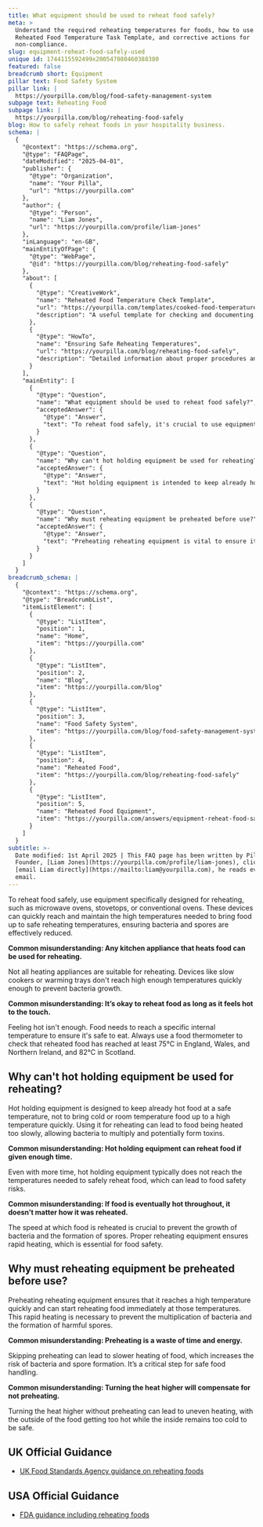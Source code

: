 ```yaml
---
title: What equipment should be used to reheat food safely?
meta: >
  Understand the required reheating temperatures for foods, how to use the
  Reheated Food Temperature Task Template, and corrective actions for
  non-compliance.
slug: equipment-reheat-food-safely-used
unique id: 1744115592499x200547080460388380
featured: false
breadcrumb short: Equipment
pillar text: Food Safety System
pillar link: |
  https://yourpilla.com/blog/food-safety-management-system
subpage text: Reheating Food
subpage link: |
  https://yourpilla.com/blog/reheating-food-safely
blog: How to safely reheat foods in your hospitality business.
schema: |
  {
    "@context": "https://schema.org",
    "@type": "FAQPage",
    "dateModified": "2025-04-01",
    "publisher": {
      "@type": "Organization",
      "name": "Your Pilla",
      "url": "https://yourpilla.com"
    },
    "author": {
      "@type": "Person",
      "name": "Liam Jones",
      "url": "https://yourpilla.com/profile/liam-jones"
    },
    "inLanguage": "en-GB",
    "mainEntityOfPage": {
      "@type": "WebPage",
      "@id": "https://yourpilla.com/blog/reheating-food-safely"
    },
    "about": [
      {
        "@type": "CreativeWork",
        "name": "Reheated Food Temperature Check Template",
        "url": "https://yourpilla.com/templates/cooked-food-temperature-check",
        "description": "A useful template for checking and documenting the internal temperatures of reheated food to ensure compliance with food safety regulations."
      },
      {
        "@type": "HowTo",
        "name": "Ensuring Safe Reheating Temperatures",
        "url": "https://yourpilla.com/blog/reheating-food-safely",
        "description": "Detailed information about proper procedures and equipment for safely reheating food to prevent bacterial growth and ensure food safety."
      }
    ],
    "mainEntity": [
      {
        "@type": "Question",
        "name": "What equipment should be used to reheat food safely?",
        "acceptedAnswer": {
          "@type": "Answer",
          "text": "To reheat food safely, it's crucial to use equipment that's specifically designed for this purpose such as microwave ovens, stovetops, or conventional ovens. These devices can attain and maintain high temperatures rapidly, ensuring that food reaches safe internal temperatures efficiently, which prevents bacteria and spores from persisting."
        }
      },
      {
        "@type": "Question",
        "name": "Why can't hot holding equipment be used for reheating?",
        "acceptedAnswer": {
          "@type": "Answer",
          "text": "Hot holding equipment is intended to keep already hot food at a safe temperature, not for reheating cold or room temperature food. Utilising this equipment for reheating can result in food being heated too slowly, fostering bacteria growth and possible toxin formation due to insufficient rapid heating."
        }
      },
      {
        "@type": "Question",
        "name": "Why must reheating equipment be preheated before use?",
        "acceptedAnswer": {
          "@type": "Answer",
          "text": "Preheating reheating equipment is vital to ensure it reaches a high enough temperature rapidly when it begins to reheat food. This practice is essential to swiftly elevate food temperatures to safe levels, preventing bacteria from multiplying and reducing the risk of spore and toxin development."
        }
      }
    ]
  }
breadcrumb_schema: |
  {
    "@context": "https://schema.org",
    "@type": "BreadcrumbList",
    "itemListElement": [
      {
        "@type": "ListItem",
        "position": 1,
        "name": "Home",
        "item": "https://yourpilla.com"
      },
      {
        "@type": "ListItem",
        "position": 2,
        "name": "Blog",
        "item": "https://yourpilla.com/blog"
      },
      {
        "@type": "ListItem",
        "position": 3,
        "name": "Food Safety System",
        "item": "https://yourpilla.com/blog/food-safety-management-system"
      },
      {
        "@type": "ListItem",
        "position": 4,
        "name": "Reheated Food",
        "item": "https://yourpilla.com/blog/reheating-food-safely"
      },
      {
        "@type": "ListItem",
        "position": 5,
        "name": "Reheated Food Equipment",
        "item": "https://yourpilla.com/answers/equipment-reheat-food-safely-used"
      }
    ]
  }
subtitle: >-
  Date modified: 1st April 2025 | This FAQ page has been written by Pilla
  Founder, [Liam Jones](https://yourpilla.com/profile/liam-jones), click to
  [email Liam directly](https://mailto:liam@yourpilla.com), he reads every
  email.
---
```

To reheat food safely, use equipment specifically designed for reheating, such as microwave ovens, stovetops, or conventional ovens. These devices can quickly reach and maintain the high temperatures needed to bring food up to safe reheating temperatures, ensuring bacteria and spores are effectively reduced.

**Common misunderstanding: Any kitchen appliance that heats food can be used for reheating.**

Not all heating appliances are suitable for reheating. Devices like slow cookers or warming trays don't reach high enough temperatures quickly enough to prevent bacteria growth.

**Common misunderstanding: It’s okay to reheat food as long as it feels hot to the touch.**

Feeling hot isn't enough. Food needs to reach a specific internal temperature to ensure it's safe to eat. Always use a food thermometer to check that reheated food has reached at least 75°C in England, Wales, and Northern Ireland, and 82°C in Scotland.

## Why can't hot holding equipment be used for reheating?

Hot holding equipment is designed to keep already hot food at a safe temperature, not to bring cold or room temperature food up to a high temperature quickly. Using it for reheating can lead to food being heated too slowly, allowing bacteria to multiply and potentially form toxins.

**Common misunderstanding: Hot holding equipment can reheat food if given enough time.**

Even with more time, hot holding equipment typically does not reach the temperatures needed to safely reheat food, which can lead to food safety risks.

**Common misunderstanding: If food is eventually hot throughout, it doesn’t matter how it was reheated.**

The speed at which food is reheated is crucial to prevent the growth of bacteria and the formation of spores. Proper reheating equipment ensures rapid heating, which is essential for food safety.

## Why must reheating equipment be preheated before use?

Preheating reheating equipment ensures that it reaches a high temperature quickly and can start reheating food immediately at those temperatures. This rapid heating is necessary to prevent the multiplication of bacteria and the formation of harmful spores.

**Common misunderstanding: Preheating is a waste of time and energy.**

Skipping preheating can lead to slower heating of food, which increases the risk of bacteria and spore formation. It’s a critical step for safe food handling.

**Common misunderstanding: Turning the heat higher will compensate for not preheating.**

Turning the heat higher without preheating can lead to uneven heating, with the outside of the food getting too hot while the inside remains too cold to be safe.

## UK Official Guidance

-   [UK Food Standards Agency guidance on reheating foods](https://www.food.gov.uk/sites/default/files/media/document/reheating.pdf)
    

## USA Official Guidance

-   [FDA guidance including reheating foods](https://www.fsis.usda.gov/food-safety/safe-food-handling-and-preparation/food-safety-basics/leftovers-and-food-safety#:~:text=When%20reheating%20leftovers%2C%20be%20sure,heat%20all%20the%20way%20through.)

